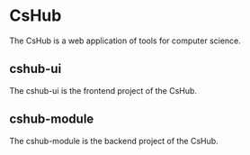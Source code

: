 # CsHub
The CsHub is a web application of tools for computer science.
## cshub-ui
The cshub-ui is the frontend project of the CsHub.
## cshub-module
The cshub-module is the backend project of the CsHub.
